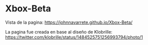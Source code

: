 # Xbox-Beta
Vista de la pagina: https://johnnavarrete.github.io/Xbox-Beta/

La pagina fue creada en base al diseño de Klobrille: https://twitter.com/klobrille/status/1484525751256993794/photo/1
